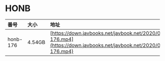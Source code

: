 # HONB

| 番号 | 大小 | 地址 |
| :--- | :--- | :--- |
| honb-176 | 4.54GB | [https://down.javbooks.net/javbook.net/2020/06/23/honb-176.mp4](https://down.javbooks.net/javbook.net/2020/06/23/honb-176.mp4) |

